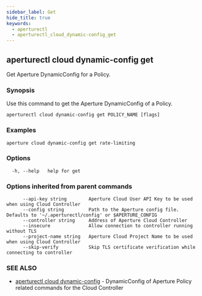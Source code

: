 ```yaml
---
sidebar_label: Get
hide_title: true
keywords:
  - aperturectl
  - aperturectl_cloud_dynamic-config_get
---
```


<!-- markdownlint-disable -->

## aperturectl cloud dynamic-config get

Get Aperture DynamicConfig for a Policy.

### Synopsis

Use this command to get the Aperture DynamicConfig of a Policy.

```
aperturectl cloud dynamic-config get POLICY_NAME [flags]
```

### Examples

```
aperture cloud dynamic-config get rate-limiting
```

### Options

```
  -h, --help   help for get
```

### Options inherited from parent commands

```
      --api-key string        Aperture Cloud User API Key to be used when using Cloud Controller
      --config string         Path to the Aperture config file. Defaults to '~/.aperturectl/config' or $APERTURE_CONFIG
      --controller string     Address of Aperture Cloud Controller
      --insecure              Allow connection to controller running without TLS
      --project-name string   Aperture Cloud Project Name to be used when using Cloud Controller
      --skip-verify           Skip TLS certificate verification while connecting to controller
```

### SEE ALSO

- [aperturectl cloud dynamic-config](/reference/aperture-cli/aperturectl/cloud/dynamic-config/dynamic-config.md) - DynamicConfig of Aperture Policy related commands for the Cloud Controller
